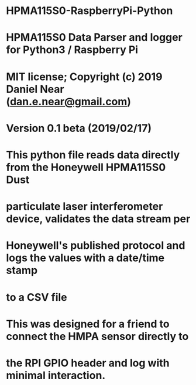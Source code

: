 # HPMA115S0-RaspberryPi-Python
# HPMA115S0 Data Parser and logger for Python3 / Raspberry Pi
# MIT license; Copyright (c) 2019 Daniel Near (dan.e.near@gmail.com)
# Version 0.1 beta (2019/02/17)
#
# This python file reads data directly from the Honeywell HPMA115S0 Dust 
# particulate laser interferometer device, validates the data stream per
# Honeywell's published protocol and logs the values with a date/time stamp 
# to a CSV file
# This was designed for a friend to connect the HMPA sensor directly to
# the RPI GPIO header and log with minimal interaction.  
